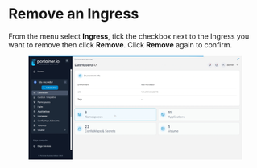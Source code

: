 # Remove an Ingress

From the menu select **Ingress**, tick the checkbox next to the Ingress you want to remove then click **Remove**. Click **Remove** again to confirm.

<figure><img src="../../../.gitbook/assets/2.16-ingress-remove.gif" alt=""><figcaption></figcaption></figure>
